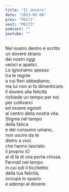 ```yaml
---
title: "Il dovere"
date: "2023-02-04"
prev: "P0171"
next: "P0173"
podcast: ""
youtube: ""
---
```


Nel nostro dentro è scritto  
un dovere strano  
dei nostri oggi  
veloci e apatici.  
Lo ignoriamo spesso  
tra le regole  
a cui fieri obbediamo,  
ma lui non si fa dimenticare.  
Il dovere alla felicità  
richiede un tempo per noi  
per coltivarci  
ed essere egoisti  
al centro della nostra vita.  
Stigma nel tempo  
della fatica  
e del consumo umano,  
non uscire da te  
dietro a voci  
che hanno lasciato  
il proprio IO  
al di là di una porta chiusa.  
Fermati nel tempo  
in cui odi il ticchettio  
della tua felicità,  
occupa lo spazio  
e adempi al dovere.